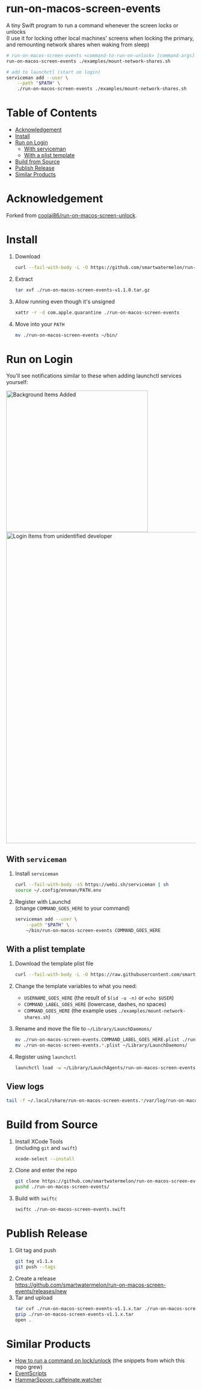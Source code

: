 # run-on-macos-screen-events

A tiny Swift program to run a command whenever the screen locks or unlocks \
(I use it for locking other local machines' screens when locking the primary, and remounting network shares when waking from sleep)

```sh
# run-on-macos-screen-events <command-to-run-on-unlock> [command-args]
run-on-macos-screen-events ./examples/mount-network-shares.sh
```

```sh
# add to launchctl (start on login)
serviceman add --user \
    --path "$PATH" \
    ./run-on-macos-screen-events ./examples/mount-network-shares.sh
```

# Table of Contents

-	[Acknowledgement](#ack)
-   [Install](#install)
-   [Run on Login](#run-on-login)
    -   [With serviceman](#with-serviceman)
    -   [With a plist template](#with-a-plist-template)
-   [Build from Source](#build-from-source)
-   [Publish Release](#publish-release)
-   [Similar Products](#similar-products)

# Acknowledgement
Forked from [coolaj86/run-on-macos-screen-unlock](https://github.com/coolaj86/run-on-macos-screen-unlock).

# Install

1. Download
    ```sh
    curl --fail-with-body -L -O https://github.com/smartwatermelon/run-on-macos-screen-events/releases/download/v1.1.0/run-on-macos-screen-events-v1.1.0.tar.gz
    ```
2. Extract
    ```sh
    tar xvf ./run-on-macos-screen-events-v1.1.0.tar.gz
    ```
3. Allow running even though it's unsigned
    ```sh
    xattr -r -d com.apple.quarantine ./run-on-macos-screen-events
    ```
4. Move into your `PATH`
    ```sh
    mv ./run-on-macos-screen-events ~/bin/
    ```

# Run on Login

You'll see notifications similar to these when adding launchctl services yourself:

<img width="376" alt="Background Items Added" src="https://github.com/user-attachments/assets/362d180b-51e6-4e5a-a9be-8cdc356e5b34">

<img width="827" alt="Login Items from unidentified developer" src="https://github.com/user-attachments/assets/fb8fce4c-035a-40ae-8f37-70c28e67ad87">

## With `serviceman`

1. Install `serviceman`
    ```sh
    curl --fail-with-body -sS https://webi.sh/serviceman | sh
    source ~/.config/envman/PATH.env
    ```
2. Register with Launchd \
   (change `COMMAND_GOES_HERE` to your command)

    ```sh
    serviceman add --user \
        --path "$PATH" \
        ~/bin/run-on-macos-screen-events COMMAND_GOES_HERE
    ```

## With a plist template

1. Download the template plist file
    ```sh
    curl --fail-with-body -L -O https://raw.githubusercontent.com/smartwatermelon/run-on-macos-screen-events/main/examples/run-on-macos-screen-events.COMMAND_LABEL_GOES_HERE.plist
    ```
2. Change the template variables to what you need:

    - `USERNAME_GOES_HERE` (the result of `$(id -u -n)` or `echo $USER`)
    - `COMMAND_LABEL_GOES_HERE` (lowercase, dashes, no spaces)
    - `COMMAND_GOES_HERE` (the example uses `./examples/mount-network-shares.sh`)

3. Rename and move the file to `~/Library/LaunchDaemons/`
    ```sh
    mv ./run-on-macos-screen-events.COMMAND_LABEL_GOES_HERE.plist ./run-on-macos-screen-events.example-label.plist
    mv ./run-on-macos-screen-events.*.plist ~/Library/LaunchDaemons/
    ```
4. Register using `launchctl`
    ```sh
    launchctl load -w ~/Library/LaunchAgents/run-on-macos-screen-events.*.plist
    ```

## View logs

```sh
tail -f ~/.local/share/run-on-macos-screen-events.*/var/log/run-on-macos-screen-events.*.log
```

# Build from Source

1. Install XCode Tools \
   (including `git` and `swift`)
    ```sh
    xcode-select --install
    ```
2. Clone and enter the repo
    ```sh
    git clone https://github.com/smartwatermelon/run-on-macos-screen-events.git
    pushd ./run-on-macos-screen-events/
    ```
3. Build with `swiftc`
    ```sh
    swiftc ./run-on-macos-screen-events.swift
    ```

# Publish Release

1. Git tag and push
    ```sh
    git tag v1.1.x
    git push --tags
    ```
2. Create a release \
   <https://github.com/smartwatermelon/run-on-macos-screen-events/releases/new>
3. Tar and upload
    ```sh
    tar cvf ./run-on-macos-screen-events-v1.1.x.tar ./run-on-macos-screen-events
    gzip ./run-on-macos-screen-events-v1.1.x.tar
    open .
    ```

# Similar Products

-   [How to run a command on lock/unlock](https://apple.stackexchange.com/questions/159216/run-a-program-script-when-the-screen-is-locked-or-unlocked) (the snippets from which this repo grew)
-   [EventScripts](https://apps.apple.com/us/app/eventscripts/id525319418?l=en&mt=12)
-   [HammarSpoon: caffeinate.watcher](https://www.hammerspoon.org/docs/hs.caffeinate.watcher.html)
